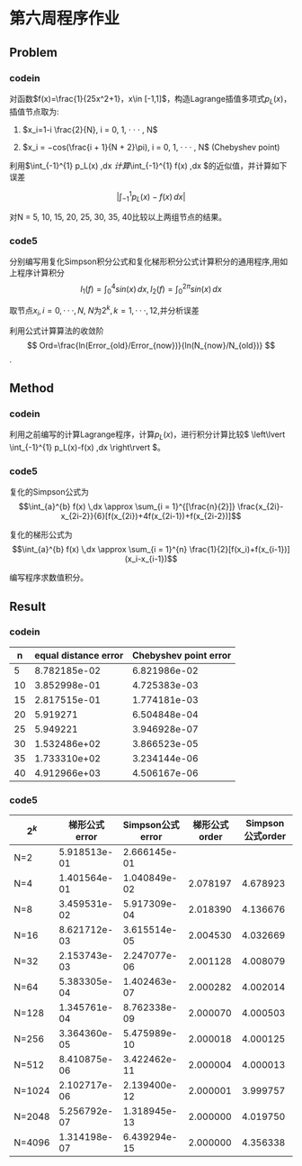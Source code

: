 # 第六周程序作业

## Problem

### codein

对函数$f(x)=\frac{1}{25x^2+1}，x\in [-1,1]$，构造Lagrange插值多项式$p_L(x)$，插值节点取为:

1. $x_i=1-i \frac{2}{N}, i = 0, 1, · · · , N$

2. $x_i = −cos(\frac{i + 1}{N + 2}\pi), i = 0, 1, · · · , N$ (Chebyshev point)

利用$\int_{-1}^{1} p_L(x) \,dx $计算$\int_{-1}^{1} f(x) \,dx $的近似值，并计算如下误差

$$ \left\lvert \int_{-1}^{1} p_L(x)-f(x) \,dx \right\rvert $$

对N = 5, 10, 15, 20, 25, 30, 35, 40比较以上两组节点的结果。

### code5

分别编写用复化Simpson积分公式和复化梯形积分公式计算积分的通用程序,用如上程序计算积分
$$I_1(f) = \int_{0}^{4} sin(x) \,dx , I_2(f ) = \int_{0}^{2\pi} sin(x) \,dx $$

取节点$x_i, i = 0, · · · , N,$ $N$为$2^k, k = 1, · · · , 12$,并分析误差

利用公式计算算法的收敛阶$$ Ord=\frac{ln(Error_{old}/Error_{now})}{ln(N_{now}/N_{old})} $$.

## Method

### codein

利用之前编写的计算Lagrange程序，计算$p_L(x)$，进行积分计算比较$ \left\lvert \int_{-1}^{1} p_L(x)-f(x) \,dx \right\rvert $。

### code5

复化的Simpson公式为$$\int_{a}^{b} f(x) \,dx \approx \sum_{i = 1}^{[\frac{n}{2}]} \frac{x_{2i}-x_{2i-2}}{6}[f(x_{2i})+4f(x_{2i-1})+f(x_{2i-2})]$$

复化的梯形公式为$$\int_{a}^{b} f(x) \,dx \approx \sum_{i = 1}^{n} \frac{1}{2}[f(x_i)+f(x_{i-1})](x_i-x_{i-1})$$

编写程序求数值积分。

## Result

### codein

|n |equal distance error | Chebyshev point error |
|---|---|---|
|      5|8.782185e-02 |  6.821986e-02|
 |     10|3.852998e-01  | 4.725383e-03|
 |     15|2.817515e-01 |1.774181e-03|
 |     20|5.919271  | 6.504848e-04|
 |     25|5.949221   |3.946928e-07|
 |     30|1.532486e+02   |3.866523e-05|
 |     35|1.733310e+02   |3.234144e-06|
 |     40|4.912966e+03   |4.506167e-06|

### code5

|$2^k$ |梯形公式 error |Simpson公式 error| 梯形公式order  | Simpson公式order|
|---|---|---|---|---|
|    N=2     | 5.918513e-01   | 2.666145e-01| ||
|    N=4     | 1.401564e-01   | 1.040849e-02     | 2.078197   | 4.678923 |
|    N=8     | 3.459531e-02   | 5.917309e-04     | 2.018390   | 4.136676 |
|    N=16     | 8.621712e-03   | 3.615514e-05     | 2.004530   | 4.032669 |
|    N=32     | 2.153743e-03   | 2.247077e-06     | 2.001128   | 4.008079 |
|    N=64     | 5.383305e-04   | 1.402463e-07     | 2.000282   | 4.002014 |
|    N=128     | 1.345761e-04   | 8.762338e-09     | 2.000070   | 4.000503 |
|   N=256     | 3.364360e-05   | 5.475989e-10     | 2.000018   | 4.000125 |
|   N=512     | 8.410875e-06   | 3.422462e-11     | 2.000004   | 4.000013 |
|    N=1024     | 2.102717e-06   | 2.139400e-12     | 2.000001   | 3.999757 |
|    N=2048     | 5.256792e-07   | 1.318945e-13     | 2.000000   | 4.019750 |
|    N=4096     | 1.314198e-07   | 6.439294e-15     | 2.000000   | 4.356338|
